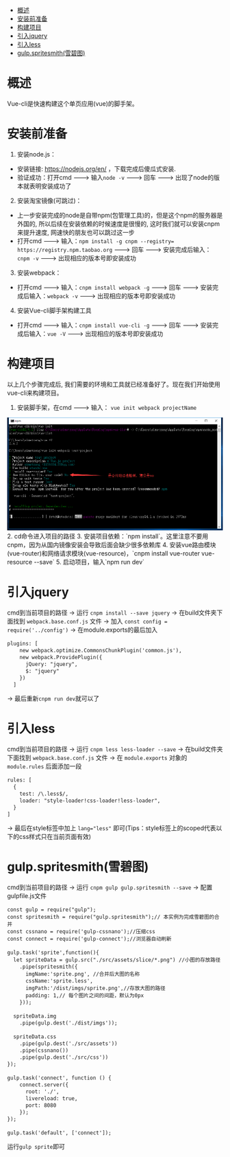 
<!-- @import "[TOC]" {cmd="toc" depthFrom=1 depthTo=6 orderedList=false} -->
<!-- code_chunk_output -->

* [概述](#概述)
* [安装前准备](#安装前准备)
* [构建项目](#构建项目)
* [引入jquery](#引入jquery)
* [引入less](#引入less)
* [gulp.spritesmith(雪碧图)](#gulpspritesmith雪碧图)

<!-- /code_chunk_output -->


# 概述
Vue-cli是快速构建这个单页应用(vue)的脚手架。

# 安装前准备
1. 安装node.js：
  - 安装链接: https://nodejs.org/en/ ，下载完成后傻瓜式安装.
  - 验证成功：打开cmd ---> 输入`node -v` ---> 回车 ---> 出现了node的版本就表明安装成功了

2. 安装淘宝镜像(可跳过)：
  - 上一步安装完成的node是自带npm(包管理工具)的，但是这个npm的服务器是外国的, 所以后续在安装依赖的时候速度是很慢的, 这时我们就可以安装cnpm来提升速度, 网速快的朋友也可以跳过这一步
  - 打开cmd ---> 输入：`npm install -g cnpm --registry= https://registry.npm.taobao.org` ---> 回车 ---> 安装完成后输入：`cnpm -v` ---> 出现相应的版本号即安装成功

 3. 安装webpack：
  - 打开cmd ---> 输入：`cnpm install webpack -g` ---> 回车 ---> 安装完成后输入：`webpack -v` ---> 出现相应的版本号即安装成功

 4. 安装Vue-cli脚手架构建工具
  - 打开cmd ---> 输入：`cnpm install vue-cli -g` ---> 回车 ---> 安装完成后输入：`vue -V` ---> 出现相应的版本号即安装成功

# 构建项目
以上几个步骤完成后, 我们需要的环境和工具就已经准备好了。现在我们开始使用vue-cli来构建项目。

1. 安装脚手架，在cmd ---> 输入： `vue init webpack projectName`
  <img src="../../asset/images/vue-cli.png"/>
2. cd命令进入项目的路径
3. 安装项目依赖：`npm install`。这里注意不要用cnpm，因为从国内镜像安装会导致后面会缺少很多依赖库
4. 安装vue路由模块(vue-router)和网络请求模块(vue-resource)，`cnpm install vue-router vue-resource --save`
5. 启动项目，输入`npm run dev`

# 引入jquery
cmd到当前项目的路径
→ 运行 `cnpm install --save jquery`
→ 在build文件夹下面找到 `webpack.base.conf.js` 文件
→ 加入 `const config = require('../config')`
→ 在module.exports的最后加入
```
plugins: [
    new webpack.optimize.CommonsChunkPlugin('common.js'),
    new webpack.ProvidePlugin({
      jQuery: "jquery",
      $: "jquery"
    })
  ]
```
 → 最后重新`cnpm run dev`就可以了

# 引入less
cmd到当前项目的路径
→ 运行 `cnpm less less-loader --save`
→ 在build文件夹下面找到 `webpack.base.conf.js` 文件
→ 在 `module.exports` 对象的 `module.rules` 后面添加一段
```
rules: [
  {
    test: /\.less$/,
    loader: "style-loader!css-loader!less-loader",
  }
]
```
→ 最后在style标签中加上 `lang="less"` 即可(Tips：style标签上的scoped代表以下的css样式只在当前页面有效)

# gulp.spritesmith(雪碧图)
cmd到当前项目的路径
→ 运行 `cnpm gulp gulp.spritesmith --save`
→ 配置gulpfile.js文件
```
const gulp = require("gulp");
const spritesmith = require("gulp.spritesmith");// 本实例为完成雪碧图的合并
const cssnano = require('gulp-cssnano');//压缩css
const connect = require('gulp-connect');//浏览器自动刷新

gulp.task('sprite',function(){
  let spriteData = gulp.src("./src/assets/slice/*.png") //小图的存放路径
    .pipe(spritesmith({
      imgName:'sprite.png', //合并后大图的名称
      cssName:'sprite.less',
      imgPath:'/dist/imgs/sprite.png',//存放大图的路径
      padding: 1,// 每个图片之间的间距，默认为0px
    }));

  spriteData.img
    .pipe(gulp.dest('./dist/imgs'));

  spriteData.css
    .pipe(gulp.dest('./src/assets'))
    .pipe(cssnano())
    .pipe(gulp.dest('./src/css'))
});

gulp.task('connect', function () {
    connect.server({
      root: './',
      livereload: true,
      port: 8080
    });
});

gulp.task('default', ['connect']);
```

运行`gulp sprite`即可
